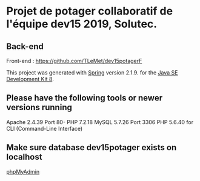 # Projet de potager collaboratif de l'équipe dev15 2019, Solutec.
## Back-end
Front-end : https://github.com/TLeMet/dev15potagerF

This project was generated with [Spring](https://www.spring.io) version 2.1.9. for the [Java SE Development Kit 8](https://www.oracle.com/technetwork/java/javase/downloads/jdk8-downloads-2133151.html).

## Please have the following tools or newer versions running
Apache 2.4.39 Port 80-
PHP 7.2.18
MySQL 5.7.26 Port 3306
PHP 5.6.40 for CLI (Command-Line Interface)

## Make sure database dev15potager exists on localhost
[phpMyAdmin](http://localhost/phpmyadmin/)
